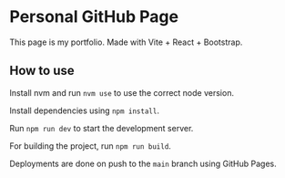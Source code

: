 # Personal GitHub Page

This page is my portfolio. Made with Vite + React + Bootstrap.

## How to use

Install nvm and run `nvm use` to use the correct node version.

Install dependencies using `npm install`.

Run `npm run dev` to start the development server.

For building the project, run `npm run build`.

Deployments are done on push to the `main` branch using GitHub Pages.
